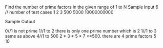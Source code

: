 Find the number of prime factors in the given range of 1 to N
Sample Input
6 // number of test cases
1
2
3
500
5000
10000000000

Sample Output

0//1 is not prime
1//1 to 2 there is only one prime number which is 2
1//1 to 3 same as above
4//1 to 500 2 * 3 * 5 * 7 <=500. there are 4 prime factors
5
10